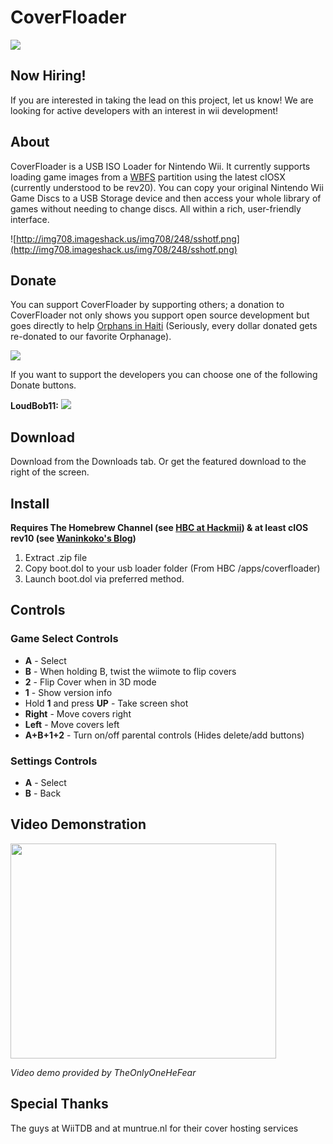 # CoverFloader #
[![](http://twitter-badges.s3.amazonaws.com/follow_me-b.png)](http://www.twitter.com/CoverFloader)

## Now Hiring! ##
If you are interested in taking the lead on this project, let us know! We are looking for active developers with an interest in wii development!

## About ##
CoverFloader is a USB ISO Loader for Nintendo Wii. It currently supports loading game images from a [WBFS](http://en.wikipedia.org/wiki/WBFS) partition using the latest cIOSX (currently understood to be rev20). You can copy your original Nintendo Wii Game Discs to a USB Storage device and then access your whole library of games without  needing to change discs. All within a rich, user-friendly interface.

![http://img708.imageshack.us/img708/248/sshotf.png](http://img708.imageshack.us/img708/248/sshotf.png)

## Donate ##
You can support CoverFloader by supporting others; a donation to CoverFloader not only shows you support open source development but goes directly to help [Orphans in Haiti](http://www.ahbz.org)  (Seriously, every dollar donated gets re-donated to our favorite Orphanage).

[![](https://www.paypal.com/en_US/i/btn/btn_donate_LG.gif)](https://www.paypal.com/cgi-bin/webscr?cmd=_s-xclick&hosted_button_id=5642798)


If you want to support the developers you can choose one of the following Donate buttons.

**LoudBob11:**
[![](https://www.paypal.com/en_US/i/btn/btn_donate_SM.gif)](https://www.paypal.com/cgi-bin/webscr?cmd=_s-xclick&hosted_button_id=9642481)



## Download ##
Download from the Downloads tab. Or get the featured download to the right of the screen.
## Install ##
**Requires The Homebrew Channel (see [HBC at Hackmii](http://hbc.hackmii.com)) & at least cIOS rev10 (see [Waninkoko's Blog](http://www.teknoconsolas.es/blogs/waninkoko))**
  1. Extract .zip file
  1. Copy boot.dol to your usb loader folder (From HBC /apps/coverfloader)
  1. Launch boot.dol via preferred method.
## Controls ##
### Game Select Controls ###
  * **A** - Select
  * **B** - When holding B, twist the wiimote to flip covers
  * **2** - Flip Cover when in 3D mode
  * **1** - Show version info
  * Hold **1** and press **UP** - Take screen shot
  * **Right** - Move covers right
  * **Left**  - Move covers left
  * **A+B+1+2** - Turn on/off parental controls (Hides delete/add buttons)
### Settings Controls ###
  * **A** - Select
  * **B** - Back
## Video Demonstration ##
<a href='http://www.youtube.com/watch?feature=player_embedded&v=qsfJzRzha3M' target='_blank'><img src='http://img.youtube.com/vi/qsfJzRzha3M/0.jpg' width='425' height=344 /></a>

_Video demo provided by TheOnlyOneHeFear_

## Special Thanks ##
The guys at WiiTDB and at muntrue.nl for their cover hosting services